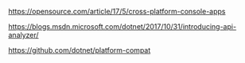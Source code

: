 
https://opensource.com/article/17/5/cross-platform-console-apps


https://blogs.msdn.microsoft.com/dotnet/2017/10/31/introducing-api-analyzer/

https://github.com/dotnet/platform-compat
